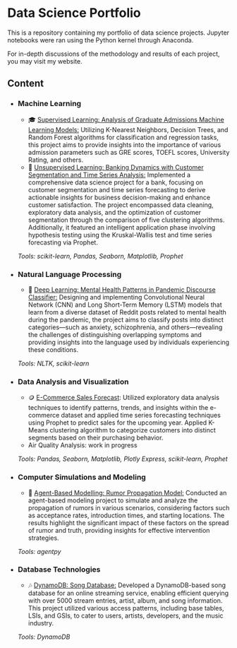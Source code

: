 # Data Science Portfolio

This is a repository containing my portfolio of data science projects. Jupyter notebooks were ran using the Python kernel through Anaconda.

For in-depth discussions of the methodology and results of each project, you may visit my website. 

## Content
- ### Machine Learning
	 - 🎓 [Supervised Learning: Analysis of Graduate Admissions Machine Learning Models:](https://github.com/yumoldianne/dsci-portfolio/blob/main/Analysis%20of%20Graduate%20Admissions%20ML%20Models.ipynb) Utilizing K-Nearest Neighbors, Decision Trees, and Random Forest algorithms for classification and regression tasks, this project aims to provide insights into the importance of various admission parameters such as GRE scores, TOEFL scores, University Rating, and others. 
	 - 🏦 [Unsupervised Learning: Banking Dynamics with Customer Segmentation and Time Series Analysis:](https://github.com/yumoldianne/dsci-portfolio/tree/main/Custumer%20Segmentation%20and%20Time%20Series%20Forecasting%20for%20Business%20Insights) Implemented a comprehensive data science project for a bank, focusing on customer segmentation and time series forecasting to derive actionable insights for business decision-making and enhance customer satisfaction. The project encompassed data cleaning, exploratory data analysis, and the optimization of customer segmentation through the comparison of five clustering algorithms. Additionally, it featured an intelligent application phase involving hypothesis testing using the Kruskal-Wallis test and time series forecasting via Prophet.

	_Tools: scikit-learn, Pandas, Seaborn, Matplotlib, Prophet_ 

- ### Natural Language Processing
	 - 🧠 [Deep Learning: Mental Health Patterns in Pandemic Discourse Classifier:](https://github.com/yumoldianne/dsci-portfolio/tree/main/Unveiling%20Mental%20Health%20Patterns%20in%20Pandemic%20Discourse%20through%20Deep%20Learning) Designing and implementing Convolutional Neural Network (CNN) and Long Short-Term Memory (LSTM) models that learn from a diverse dataset of Reddit posts related to mental health during the pandemic, the project aims to classify posts into distinct categories—such as anxiety, schizophrenia, and others—revealing the challenges of distinguishing overlapping symptoms and providing insights into the language used by individuals experiencing these conditions.

	_Tools: NLTK, scikit-learn_ 

- ### Data Analysis and Visualization
	 - 🪙 [E-Commerce Sales Forecast](https://github.com/yumoldianne/dsci-portfolio/blob/main/E-Commerce%20Sales%20Forecast.ipynb): Utilized exploratory data analysis techniques to identify patterns, trends, and insights within the e-commerce dataset and applied time series forecasting techniques using Prophet to predict sales for the upcoming year. Applied K-Means clustering algorithm to categorize customers into distinct segments based on their purchasing behavior.
	 - Air Quality Analysis: work in progress
 

	_Tools: Pandas, Seaborn, Matplotlib, Plotly Express, scikit-learn, Prophet_ 

- ### Computer Simulations and Modeling 
	 - 💭 [Agent-Based Modelling: Rumor Propagation Model:](https://github.com/yumoldianne/dsci-portfolio/blob/main/Rumor%20Propagation%20Model%20using%20ABM.ipynb) Conducted an agent-based modeling project to simulate and analyze the propagation of rumors in various scenarios, considering factors such as acceptance rates, introduction times, and starting locations. The results highlight the significant impact of these factors on the spread of rumor and truth, providing insights for effective intervention strategies.

	_Tools: agentpy_ 

- ### Database Technologies
	 - 🎶 [DynamoDB: Song Database:](https://github.com/yumoldianne/dsci-portfolio/tree/main/Song%20Database%20Using%20DynamoDB) Developed a DynamoDB-based song database for an online streaming service, enabling efficient querying with over 5000 stream entries, artist, album, and song information. This project utilized various access patterns, including base tables, LSIs, and GSIs, to cater to users, artists, developers, and the music industry.

	_Tools: DynamoDB_ 
